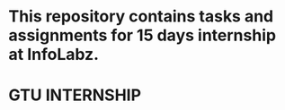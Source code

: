 # This repository contains tasks and assignments for 15 days internship at InfoLabz.
# GTU INTERNSHIP